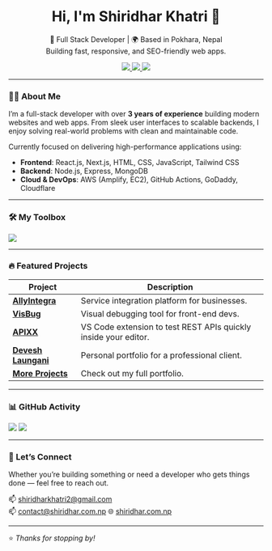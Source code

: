 <h1 align="center">Hi, I'm Shiridhar Khatri 👋</h1>
<p align="center">
  🚀 Full Stack Developer | 🌍 Based in Pokhara, Nepal<br>
  Building fast, responsive, and SEO-friendly web apps.
</p>

<p align="center">
  <a href="https://shiridhar.com.np" target="_blank">
    <img src="https://img.shields.io/badge/Portfolio-000000?style=for-the-badge&logo=About.me&logoColor=white" />
  </a>
  <a href="https://www.linkedin.com/in/shiridharkhatri/" target="_blank">
    <img src="https://img.shields.io/badge/LinkedIn-0077B5?style=for-the-badge&logo=linkedin&logoColor=white" />
  </a>
  <a href="https://www.upwork.com/freelancers/~01241e90d934b26b94" target="_blank">
    <img src="https://img.shields.io/badge/Upwork-6FDA44?style=for-the-badge&logo=upwork&logoColor=white" />
  </a>
</p>

---

### 🧑‍💻 About Me

I’m a full-stack developer with over **3 years of experience** building modern websites and web apps. From sleek user interfaces to scalable backends, I enjoy solving real-world problems with clean and maintainable code.

Currently focused on delivering high-performance applications using:

- **Frontend**: React.js, Next.js, HTML, CSS, JavaScript, Tailwind CSS
- **Backend**: Node.js, Express, MongoDB
- **Cloud & DevOps**: AWS (Amplify, EC2), GitHub Actions, GoDaddy, Cloudflare

---

### 🛠️ My Toolbox

<p>
  <img src="https://skillicons.dev/icons?i=js,html,css,react,nextjs,nodejs,express,mongodb,tailwind,bootstrap,aws,git,github,cloudflare,wordpress,java,python" />
</p>

---

### 🔥 Featured Projects

| Project | Description |
|--------|-------------|
| [**AllyIntegra**](https://www.allyintegra.com/) | Service integration platform for businesses. |
| [**VisBug**](https://visbug.com/) | Visual debugging tool for front-end devs. |
| [**APIXX**](https://marketplace.visualstudio.com/items?itemName=shiridhar.apixx) | VS Code extension to test REST APIs quickly inside your editor. |
| [**Devesh Laungani**](https://deveshlaungani.com/) | Personal portfolio for a professional client. |
| [**More Projects**](https://shiridhar.com.np/#projects) | Check out my full portfolio. |

---

### 📊 GitHub Activity

<p>
  <img src="https://github-readme-stats.vercel.app/api?username=shiridharKhatri&show_icons=true&theme=react&hide_border=true"/>
  <img src="https://github-readme-stats.vercel.app/api/top-langs/?username=shiridharKhatri&layout=compact&theme=react&hide_border=true" />
</p>


---

### 🙌 Let’s Connect

Whether you’re building something or need a developer who gets things done — feel free to reach out.

📫 shiridharkhatri2@gmail.com  
📫 contact@shiridhar.com.np
🌐 [shiridhar.com.np](https://shiridhar.com.np)

---

⭐ _Thanks for stopping by!_
